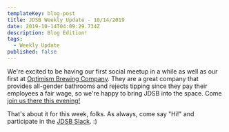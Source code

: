 ```yaml
---
templateKey: blog-post
title: JDSB Weekly Update - 10/14/2019
date: 2019-10-14T04:09:29.734Z
description: Blog Edition!
tags:
  - Weekly Update
published: false
---
```

We're excited to be having our first social meetup in a while as well as our first at [Optimism Brewing Company](https://optimismbrewing.com/). They are a great company that provides all-gender bathrooms and rejects tipping since they pay their employees a fair wage, so we're happy to bring JDSB into the space. Come [join us there this evening!](https://www.meetup.com/The-Junior-Dev-Struggle-Bus/events/265304439/)

That's about it for this week, folks. As always, come say "Hi!" and participate in the [JDSB Slack](https://www.juniordevstrugglebus.com/slack). :)
